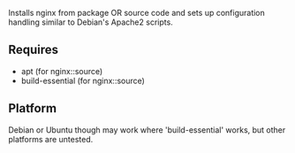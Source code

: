 Installs nginx from package OR source code and sets up configuration handling similar to Debian's Apache2 scripts.

Requires
----
* apt (for nginx::source)
* build-essential (for nginx::source)

Platform
----
Debian or Ubuntu though may work where 'build-essential' works, but other platforms are untested.
